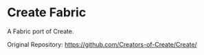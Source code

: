 # Create Fabric

A Fabric port of Create.

Original Repository: https://github.com/Creators-of-Create/Create/

